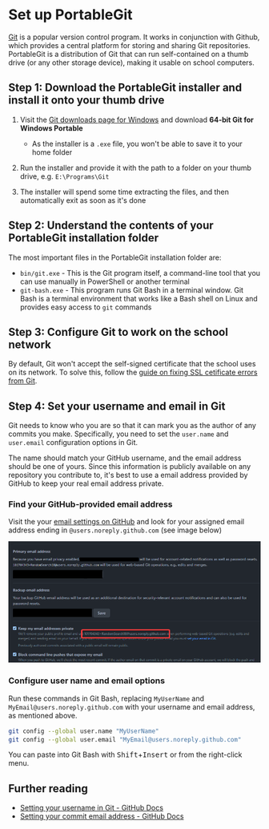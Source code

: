 # Set up PortableGit

[Git](https://git-scm.com/) is a popular version control program. It works in conjunction with Github,
which provides a central platform for storing and sharing Git repositories. PortableGit is a distribution
of Git that can run self-contained on a thumb drive (or any other storage device), making it usable on
school computers.

## Step 1: Download the PortableGit installer and install it onto your thumb drive

1. Visit the [Git downloads page for Windows](https://git-scm.com/download/win) and download **64-bit Git for Windows Portable**

    - As the installer is a `.exe` file, you won't be able to save it to your home folder

2. Run the installer and provide it with the path to a folder on your thumb drive, e.g. `E:\Programs\Git`
3. The installer will spend some time extracting the files, and then automatically exit as soon as it's done

## Step 2: Understand the contents of your PortableGit installation folder

The most important files in the PortableGit installation folder are:

- `bin/git.exe` - This is the Git program itself, a command-line tool that you can use manually in PowerShell or another terminal
- `git-bash.exe` - This program runs Git Bash in a terminal window. Git Bash is a terminal environment that works like a Bash shell on Linux and provides easy access to `git` commands

## Step 3: Configure Git to work on the school network

By default, Git won't accept the self-signed certificate that the school uses on its network. To solve this, follow the [guide on fixing SSL cetificate errors from Git](./disable-ssl.md).

## Step 4: Set your username and email in Git

Git needs to know who you are so that it can mark you as the author of any commits you make. Specifically, you need to set the `user.name` and `user.email` configuration options in Git.

The name should match your GitHub username, and the email address should be one of yours. Since this information is publicly available on any repository you contribute to, it's best to use a email address provided by GitHub to keep your real email address private.

### Find your GitHub-provided email address

Visit the your [email settings on GitHub](https://github.com/settings/emails#toggle_visibility_note) and look for your assigned email address ending in `@users.noreply.github.com` (see image below)

![A screenshot of the Emails page of GitHub account settings. In the description for the "Keep my email addresses private" option, a @@users.noreply.github.com email address is mentioned, with a red rectangle around it.](github-provided-email.png)

### Configure user name and email options

Run these commands in Git Bash, replacing `MyUserName` and `MyEmail@users.noreply.github.com` with your username and email address, as mentioned above.

```bash
git config --global user.name "MyUserName"
git config --global user.email "MyEmail@users.noreply.github.com"
```

You can paste into Git Bash with <kbd>Shift</kbd>+<kbd>Insert</kbd> or from the right-click menu.

## Further reading

- [Setting your username in Git - GitHub Docs](https://docs.github.com/en/get-started/getting-started-with-git/setting-your-username-in-git)
- [Setting your commit email address - GitHub Docs](https://docs.github.com/en/account-and-profile/setting-up-and-managing-your-personal-account-on-github/managing-email-preferences/setting-your-commit-email-address#setting-your-commit-email-address-in-git)
